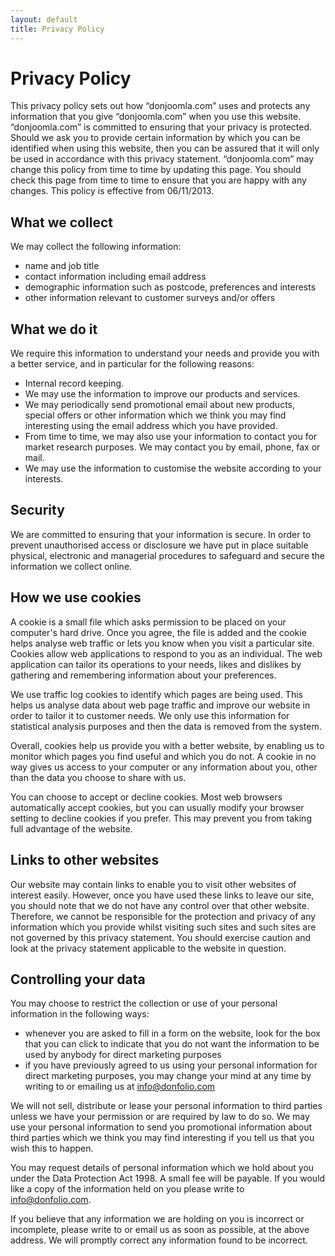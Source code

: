 ```yaml
---
layout: default
title: Privacy Policy
---
```

# Privacy Policy

This privacy policy sets out how “donjoomla.com” uses and protects any information that you give “donjoomla.com” when you use this website.
“donjoomla.com” is committed to ensuring that your privacy is protected. Should we ask you to provide certain information by which you can be identified when using this website, then you can be assured that it will only be used in accordance with this privacy statement.
“donjoomla.com” may change this policy from time to time by updating this page. You should check this page from time to time to ensure that you are happy with any changes. This policy is effective from 06/11/2013.

## What we collect

We may collect the following information:

- name and job title
- contact information including email address
- demographic information such as postcode, preferences and interests
- other information relevant to customer surveys and/or offers

## What we do it

We require this information to understand your needs and provide you with a better service, and in particular for the following reasons:

- Internal record keeping.
- We may use the information to improve our products and services.
- We may periodically send promotional email about new products, special offers or other information which we think you may find interesting using the email address which you have provided. 
- From time to time, we may also use your information to contact you for market research purposes. We may contact you by email, phone, fax or mail.
- We may use the information to customise the website according to your interests.

## Security

We are committed to ensuring that your information is secure. In order to prevent unauthorised access or disclosure we have put in place suitable physical, electronic and managerial procedures to safeguard and secure the information we collect online.

## How we use cookies

A cookie is a small file which asks permission to be placed on your computer's hard drive. Once you agree, the file is added and the cookie helps analyse web traffic or lets you know when you visit a particular site. Cookies allow web applications to respond to you as an individual. The web application can tailor its operations to your needs, likes and dislikes by gathering and remembering information about your preferences.

We use traffic log cookies to identify which pages are being used. This helps us analyse data about web page traffic and improve our website in order to tailor it to customer needs. We only use this information for statistical analysis purposes and then the data is removed from the system.

Overall, cookies help us provide you with a better website, by enabling us to monitor which pages you find useful and which you do not. A cookie in no way gives us access to your computer or any information about you, other than the data you choose to share with us.

You can choose to accept or decline cookies. Most web browsers automatically accept cookies, but you can usually modify your browser setting to decline cookies if you prefer. This may prevent you from taking full advantage of the website.

## Links to other websites

Our website may contain links to enable you to visit other websites of interest easily. However, once you have used these links to leave our site, you should note that we do not have any control over that other website. Therefore, we cannot be responsible for the protection and privacy of any information which you provide whilst visiting such sites and such sites are not governed by this privacy statement. You should exercise caution and look at the privacy statement applicable to the website in question.

## Controlling your data

You may choose to restrict the collection or use of your personal information in the following ways:

- whenever you are asked to fill in a form on the website, look for the box that you can click to indicate that you do not want the information to be used by anybody for direct marketing purposes
- if you have previously agreed to us using your personal information for direct marketing purposes, you may change your mind at any time by writing to or emailing us at [info@donfolio.com](mailto:info@donfolio.com)

We will not sell, distribute or lease your personal information to third parties unless we have your permission or are required by law to do so. We may use your personal information to send you promotional information about third parties which we think you may find interesting if you tell us that you wish this to happen.

You may request details of personal information which we hold about you under the Data Protection Act 1998. A small fee will be payable. If you would like a copy of the information held on you please write to [info@donfolio.com](mailto:info@donfolio.com).

If you believe that any information we are holding on you is incorrect or incomplete, please write to or email us as soon as possible, at the above address. We will promptly correct any information found to be incorrect.

